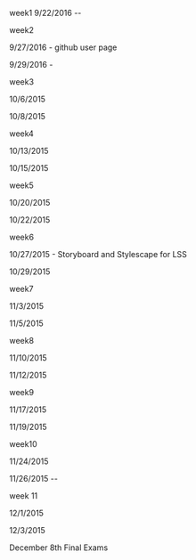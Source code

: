 week1
9/22/2016 --

week2

9/27/2016 - github user page

9/29/2016 - 

week3

10/6/2015

10/8/2015

week4

10/13/2015

10/15/2015

week5

10/20/2015

10/22/2015

week6

10/27/2015 - Storyboard and Stylescape for LSS

10/29/2015

week7

11/3/2015

11/5/2015

week8

11/10/2015

11/12/2015

week9

11/17/2015

11/19/2015

week10

11/24/2015

11/26/2015 --

week 11

12/1/2015

12/3/2015

December 8th Final Exams 










































































































































































































